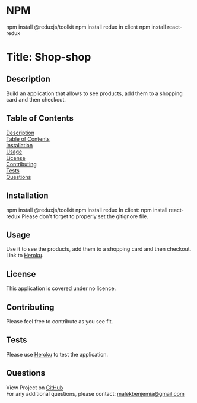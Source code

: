 # NPM
npm install @reduxjs/toolkit
npm install redux
in client npm install react-redux

# Title: Shop-shop</br>

## <span id="description">Description</span>
Build an application that allows to see products, add them to a shopping card and then checkout.

## <span id="content">Table of Contents</span>
<a href="#description">Description</a></br>
<a href="#content">Table of Contents</a></br>
<a href="#installation">Installation</a></br>
<a href="#usage">Usage</a></br>
<a href="#license">License</a></br>
<a href="#contribution">Contributing</a></br>
<a href="#tests">Tests</a></br>
<a href="#questions">Questions</a></br>

## <span id="installation">Installation</span>
npm install @reduxjs/toolkit
npm install redux
In client: npm install react-redux
Please don't forget to properly set the gitignore file.

## <span id="usage">Usage</span>
Use it to see the products, add them to a shopping card and then checkout. Link to <a href="https://malek-shop-shop.herokuapp.com/">Heroku</a>.


## <span id="license">License</span>
This application is covered under no licence.

## <span id="contribution">Contributing</span>
Please feel free to contribute as you see fit.

## <span id="tests">Tests</span>
Please use <a href="https://malek-shop-shop.herokuapp.com/">Heroku</a> to test the application.

## <span id="questions">Questions</span>
View Project on <a href="https://github.com/malek-benjemia">GitHub</a><br>
For any additional questions, please contact: malekbenjemia@gmail.com